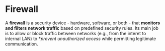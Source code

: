 # Firewall
A **firewall** is a security device - hardware, software, or both - that **monitors and filters network traffic** based on predefined security rules. Its main job is to allow or block traffic between networks (e.g., from the interet to internal LAN) to **prevent unauthorized access* while permitting legitimate communication.
